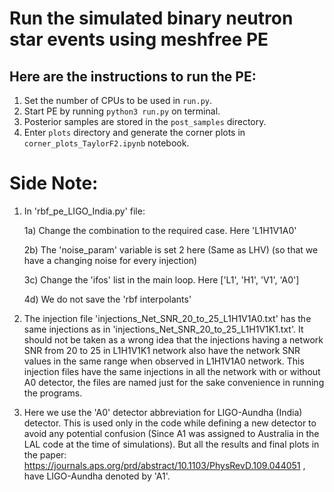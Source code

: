 # Run the simulated binary neutron star events using meshfree PE


## Here are the instructions to run the PE:

1. Set the number of CPUs to be used in `run.py`.
2. Start PE by running `python3 run.py` on terminal.
3. Posterior samples are stored in the `post_samples` directory. 
4. Enter `plots` directory and generate the corner plots in `corner_plots_TaylorF2.ipynb` notebook. 



# Side Note: 

1) In 'rbf_pe_LIGO_India.py' file:

   1a) Change the combination to the required case. Here 'L1H1V1A0'
   
   2b) The 'noise_param' variable is set 2 here (Same as LHV) (so that we have a changing noise for every injection)
   
   3c) Change the 'ifos' list in the main loop. Here ['L1', 'H1', 'V1', 'A0']
   
   4d) We do not save the 'rbf interpolants'
   
   
2) The injection file 'injections_Net_SNR_20_to_25_L1H1V1A0.txt' has the same injections as in 'injections_Net_SNR_20_to_25_L1H1V1K1.txt'. It should not be taken as a wrong idea that the injections having a network SNR from 20 to 25 in L1H1V1K1 network also have the network SNR values in the same range when observed in L1H1V1A0 network. This injection files have the same injections in all the network with or without A0 detector, the files are named just for the sake convenience in running the programs. 

3) Here we use the 'A0' detector abbreviation for LIGO-Aundha (India) detector. This is used only in the code while defining a new detector to avoid any potential confusion (Since A1 was assigned to Australia in the LAL code at the time of simulations). But all the results and final plots in the paper: https://journals.aps.org/prd/abstract/10.1103/PhysRevD.109.044051 , have LIGO-Aundha denoted by 'A1'.